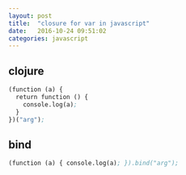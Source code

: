 ```yaml
---
layout: post
title:  "closure for var in javascript"
date:   2016-10-24 09:51:02
categories: javascript
---
```


## clojure
```clojure
(function (a) {
  return function () {
    console.log(a);
  }
})("arg");
```
## bind
```clojure
(function (a) { console.log(a); }).bind("arg");
```
